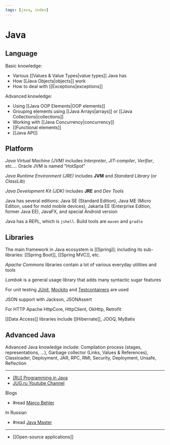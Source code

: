 ```yaml
---
tags: [java, index]
---
```


# Java

## Language

Basic knowledge:

- Various [[Values & Value Types|value types]] Java has
- How [[Java Objects|objects]] work
- How to deal with [[Exceptions|exceptions]]

Advanced knowledge:

- Using [[Java OOP Elements|OOP elements]]
- Grouping elements using [[Java Arrays|arrays]] or [[Java Collections|collections]]
- Working with [[Java Concurrency|concurrency]]
- [[Functional elements]]
- [[Java API]]

## Platform

_Java Virtual Machine (JVM)_ includes _Interpreter_, _JIT-compiler_, _Verifier_, etc.... Oracle JVM is named "HotSpot"

_Java Runtime Environment (JRE)_ includes **JVM** and _Standard Library_ (or _ClassLib_)

_Java Development Kit (JDK)_ includes **JRE** and _Dev Tools_

Java has several editions: Java SE (Standard Edition), Java ME (Micro Edition, used for mold mobile devices), Jakarta EE (Enterprise Edition, former Java EE), JavaFX, and special Android version

Java has a REPL, which is `jshell`. Build tools are `maven` and `gradle`

## Libraries

The main framework in Java ecosystem is [[Spring]]; including its sub-libraries: [[Spring Boot]], [[Spring MVC]], etc.

_Apache Commons_ libraries contain a lot of various everyday utilities and tools

_Lombok_ is a general usage library that adds many syntactic sugar features

For unit testing [JUnit](https://junit.org/junit5/docs/current/user-guide/),
[Mockito](https://site.mockito.org/) and [Testcontainers](https://www.testcontainers.org/) are used

JSON support with Jackson, JSONAssert

For HTTP Apache HttpCore, HttpClient, OkHttp, Retrofit

[[Data Access]] libraries include [[Hibernate]], JOOQ, MyBatis

## Advanced Java

Advanced Java knowledge include: Compilation process (stages, representations, ...), Garbage collector (Links, Values & References), Classloader, Deployment, JAR, RPC, RMI, Security, Deployment, Unsafe, Reflection

---

- [[RU] Programming in Java](https://www.youtube.com/watch?v=ygEo5LHHXSI&list=PLlb7e2G7aSpRZSRZxANkvpYC82BXUzCTY)
- [JUG.ru Youtube Channel](https://www.youtube.com/channel/UCYrGYT7BswsJGkmG7-IAF8g)

Blogs

- #read [Marco Behler](https://www.marcobehler.com/)

In Russian

- #read [Java Master](https://java-master.com/)

---

- [[Open-source applications]]
